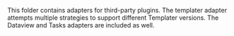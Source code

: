This folder contains adapters for third-party plugins. The templater adapter attempts multiple strategies to support different Templater versions. The Dataview and Tasks adapters are included as well.